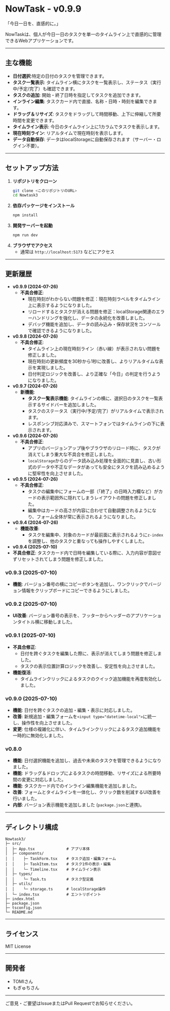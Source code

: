 # NowTask - v0.9.9

「今日一日を、直感的に。」

NowTaskは、個人が今日一日のタスクを単一のタイムライン上で直感的に管理できるWebアプリケーションです。

---

## 主な機能
- **日付選択**:特定の日付のタスクを管理できます。
- **タスク一覧表示**: タイムライン横にタスクを一覧表示し、ステータス（実行中/予定/完了）も確認できます。
- **タスクの追加**: 開始・終了日時を指定してタスクを追加できます。
- **インライン編集**: タスクカード内で直接、名称・日時・時刻を編集できます。
- **ドラッグ＆リサイズ**: タスクをドラッグして時間移動、上下に伸縮して所要時間を変更できます。
- **タイムライン表示**: 今日のタイムライン上に1カラムでタスクを表示します。
- **現在時刻ライン**: リアルタイムで現在時刻を表示します。
- **データ自動保存**: データはlocalStorageに自動保存されます（サーバー・ログイン不要）。

---

## セットアップ方法

1. **リポジトリをクローン**
   ```bash
   git clone <このリポジトリのURL>
   cd Nowtask3
   ```
2. **依存パッケージをインストール**
   ```bash
   npm install
   ```
3. **開発サーバーを起動**
   ```bash
   npm run dev
   ```
4. **ブラウザでアクセス**
   - 通常は `http://localhost:5173` などにアクセス

---

## 更新履歴

- **v0.9.9 (2024-07-26)**
  - **不具合修正**:
    - 現在時刻がわからない問題を修正：現在時刻ラベルをタイムライン上に表示するようになりました。
    - リロードするとタスクが消える問題を修正：localStorage関連のエラーハンドリングを強化し、データの永続化を改善しました。
    - デバッグ機能を追加し、データの読み込み・保存状況をコンソールで確認できるようになりました。
- **v0.9.8 (2024-07-26)**
  - **不具合修正**:
    - タイムライン上の現在時刻ライン（赤い線）が表示されない問題を修正しました。
    - 現在時刻の更新頻度を30秒から1秒に改善し、よりリアルタイムな表示を実現しました。
    - 日付判定ロジックを改善し、より正確な「今日」の判定を行うようになりました。
- **v0.9.7 (2024-07-26)**
  - **新機能**:
    - **タスク一覧表示機能**: タイムラインの横に、選択日のタスクを一覧表示するサイドバーを追加しました。
    - タスクのステータス（実行中/予定/完了）がリアルタイムで表示されます。
    - レスポンシブ対応済みで、スマートフォンではタイムラインの下に表示されます。
- **v0.9.6 (2024-07-26)**
  - **不具合修正**:
    - アプリのバージョンアップ後やブラウザのリロード時に、タスクが消えてしまう重大な不具合を修正しました。
    - `localStorage`からのデータ読み込み処理を全面的に見直し、古い形式のデータや不正なデータがあっても安全にタスクを読み込めるように堅牢性を向上させました。
- **v0.9.5 (2024-07-26)**
  - **不具合修正**:
    - タスクの編集中にフォームの一部（「終了」の日時入力欄など）がカードの表示範囲外に隠れてしまうレイアウトの問題を修正しました。
    - 編集中はカードの高さが内容に合わせて自動調整されるようになり、フォーム全体が常に表示されるようになりました。
- **v0.9.4 (2024-07-26)**
  - **機能改善**:
    - タスクを編集中、対象のカードが最前面に表示されるように`z-index`を調整し、他のタスクと重なっても操作しやすくしました。
- **v0.9.4 (2025-07-10)**
- **不具合修正**: タスクカード内で日時を編集している際に、入力内容が意図せずリセットされてしまう問題を修正しました。

### v0.9.3 (2025-07-10)
- **機能**: バージョン番号の横にコピーボタンを追加し、ワンクリックでバージョン情報をクリップボードにコピーできるようにしました。

### v0.9.2 (2025-07-10)
- **UI改善**: バージョン番号の表示を、フッターからヘッダーのアプリケーションタイトル横に移動しました。

### v0.9.1 (2025-07-10)
- **不具合修正**:
  - 日付を跨ぐタスクを編集した際に、表示が消えてしまう問題を修正しました。
  - タスクの表示位置計算ロジックを改善し、安定性を向上させました。
- **機能復活**:
  - タイムラインクリックによるタスクのクイック追加機能を再度有効化しました。

### v0.9.0 (2025-07-10)
- **機能**: 日付を跨ぐタスクの追加・編集・表示に対応しました。
- **改善**: 新規追加・編集フォームを`<input type="datetime-local">`に統一し、操作性を向上させました。
- **変更**: 仕様の複雑化に伴い、タイムラインクリックによるタスク追加機能を一時的に無効化しました。

### v0.8.0
- **機能**: 日付選択機能を追加し、過去や未来のタスクを管理できるようになりました。
- **機能**: ドラッグ＆ドロップによるタスクの時間移動、リサイズによる所要時間の変更に対応しました。
- **機能**: タスクカード内でのインライン編集機能を追加しました。
- **改善**: フォームとタイムラインを一体化し、クリック数を削減するUI改善を行いました。
- **内部**: バージョン表示機能を追加しました (`package.json`と連携)。

---

## ディレクトリ構成

```
Nowtask3/
├─ src/
│  ├─ App.tsx              # アプリ本体
│  ├─ components/
│  │    ├─ TaskForm.tsx    # タスク追加・編集フォーム
│  │    ├─ TaskItem.tsx    # タスク1件の表示・編集
│  │    └─ Timeline.tsx    # タイムライン表示
│  ├─ types/
│  │    └─ Task.ts         # タスク型定義
│  ├─ utils/
│  │    └─ storage.ts      # localStorage操作
│  └─ index.tsx            # エントリポイント
├─ index.html
├─ package.json
├─ tsconfig.json
└─ README.md
```

---

## ライセンス
MIT License

---

## 開発者
- TOMIさん
- もぎゅちさん

---

ご意見・ご要望はIssueまたはPull Requestでお知らせください。 